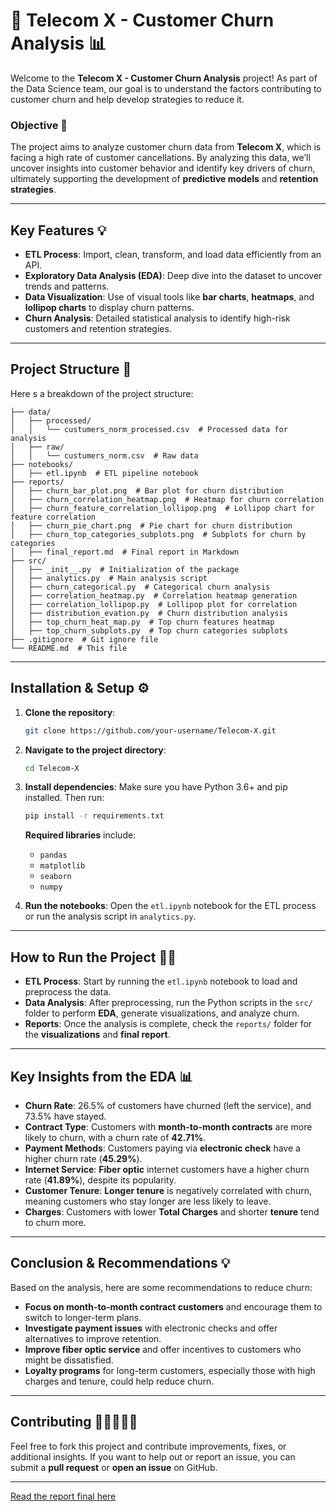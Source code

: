 # 🚀 **Telecom X - Customer Churn Analysis** 📊

Welcome to the **Telecom X - Customer Churn Analysis** project! As part of the Data Science team, our goal is to understand the factors contributing to customer churn and help develop strategies to reduce it.

### **Objective** 🎯

The project aims to analyze customer churn data from **Telecom X**, which is facing a high rate of customer cancellations. By analyzing this data, we’ll uncover insights into customer behavior and identify key drivers of churn, ultimately supporting the development of **predictive models** and **retention strategies**.

---

## **Key Features** 💡

* **ETL Process**: Import, clean, transform, and load data efficiently from an API.
* **Exploratory Data Analysis (EDA)**: Deep dive into the dataset to uncover trends and patterns.
* **Data Visualization**: Use of visual tools like **bar charts**, **heatmaps**, and **lollipop charts** to display churn patterns.
* **Churn Analysis**: Detailed statistical analysis to identify high-risk customers and retention strategies.

---

## **Project Structure** 📁

Here s a breakdown of the project structure: 


```
├── data/
│   ├── processed/
│   │   └── custumers_norm_processed.csv  # Processed data for analysis
│   ├── raw/
│   │   └── custumers_norm.csv  # Raw data
├── notebooks/
│   ├── etl.ipynb  # ETL pipeline notebook
├── reports/
│   ├── churn_bar_plot.png  # Bar plot for churn distribution
│   ├── churn_correlation_heatmap.png  # Heatmap for churn correlation
│   ├── churn_feature_correlation_lollipop.png  # Lollipop chart for feature correlation
│   ├── churn_pie_chart.png  # Pie chart for churn distribution
│   ├── churn_top_categories_subplots.png  # Subplots for churn by categories
│   ├── final_report.md  # Final report in Markdown
├── src/
│   ├── _init__.py  # Initialization of the package
│   ├── analytics.py  # Main analysis script
│   ├── churn_categorical.py  # Categorical churn analysis
│   ├── correlation_heatmap.py  # Correlation heatmap generation
│   ├── correlation_lollipop.py  # Lollipop plot for correlation
│   ├── distribution_evation.py  # Churn distribution analysis
│   ├── top_churn_heat_map.py  # Top churn features heatmap
│   ├── top_churn_subplots.py  # Top churn categories subplots
├── .gitignore  # Git ignore file
└── README.md  # This file
```

---

## **Installation & Setup** ⚙️

1. **Clone the repository**:

   ```bash
   git clone https://github.com/your-username/Telecom-X.git
   ```

2. **Navigate to the project directory**:

   ```bash
   cd Telecom-X
   ```

3. **Install dependencies**:
   Make sure you have Python 3.6+ and pip installed. Then run:

   ```bash
   pip install -r requirements.txt
   ```

   **Required libraries** include:

   * `pandas`
   * `matplotlib`
   * `seaborn`
   * `numpy`

4. **Run the notebooks**:
   Open the `etl.ipynb` notebook for the ETL process or run the analysis script in `analytics.py`.

---

## **How to Run the Project** 🏃‍♂️

* **ETL Process**: Start by running the `etl.ipynb` notebook to load and preprocess the data.
* **Data Analysis**: After preprocessing, run the Python scripts in the `src/` folder to perform **EDA**, generate visualizations, and analyze churn.
* **Reports**: Once the analysis is complete, check the `reports/` folder for the **visualizations** and **final report**.

---

## **Key Insights from the EDA** 📊

* **Churn Rate**: 26.5% of customers have churned (left the service), and 73.5% have stayed.
* **Contract Type**: Customers with **month-to-month contracts** are more likely to churn, with a churn rate of **42.71%**.
* **Payment Methods**: Customers paying via **electronic check** have a higher churn rate (**45.29%**).
* **Internet Service**: **Fiber optic** internet customers have a higher churn rate (**41.89%**), despite its popularity.
* **Customer Tenure**: **Longer tenure** is negatively correlated with churn, meaning customers who stay longer are less likely to leave.
* **Charges**: Customers with lower **Total Charges** and shorter **tenure** tend to churn more.

---

## **Conclusion & Recommendations** 💡

Based on the analysis, here are some recommendations to reduce churn:

* **Focus on month-to-month contract customers** and encourage them to switch to longer-term plans.
* **Investigate payment issues** with electronic checks and offer alternatives to improve retention.
* **Improve fiber optic service** and offer incentives to customers who might be dissatisfied.
* **Loyalty programs** for long-term customers, especially those with high charges and tenure, could help reduce churn.

---

## **Contributing**  🫱🏽‍🫲🏽✨

Feel free to fork this project and contribute improvements, fixes, or additional insights. If you want to help out or report an issue, you can submit a **pull request** or **open an issue** on GitHub.

---
[Read the report final here](\reports\final_report.md)

